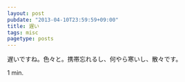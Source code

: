 ```yaml
---
layout: post
pubdate: "2013-04-10T23:59:59+09:00"
title: 遅い
tags: misc
pagetype: posts
---
```

遅いですね。色々と。携帯忘れるし、何やら寒いし、散々です。

1 min.
